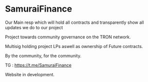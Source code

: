 # SamuraiFinance
Our Main resp which will hold all contracts and transparently show all updates we do to our project

Project towards community governance on the TRON network.

Multisig holding project LPs aswell as ownership of Future contracts.

By the community, for the community.


TG : https://t.me/SamuraiFinance

Website in development.
